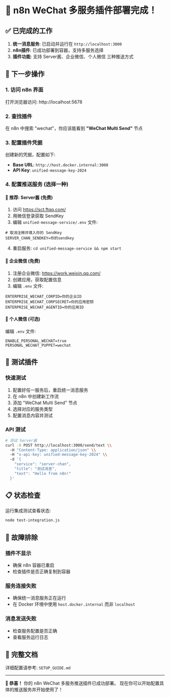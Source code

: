 # 🎉 n8n WeChat 多服务插件部署完成！

## ✅ 已完成的工作

1. **统一消息服务**: 已启动并运行在 `http://localhost:3000`
2. **n8n插件**: 已成功部署到容器，支持多服务选择
3. **插件功能**: 支持 Server酱、企业微信、个人微信 三种推送方式

## 🔧 下一步操作

### 1. 访问 n8n 界面
打开浏览器访问: http://localhost:5678

### 2. 查找插件
在 n8n 中搜索 "wechat"，你应该能看到 **"WeChat Multi Send"** 节点

### 3. 配置插件凭据
创建新的凭据，配置如下:
- **Base URL**: `http://host.docker.internal:3000`
- **API Key**: `unified-message-key-2024`

### 4. 配置推送服务 (选择一种)

#### 🌟 推荐: Server酱 (免费)
1. 访问 https://sct.ftqq.com/
2. 用微信登录获取 SendKey
3. 编辑 `unified-message-service/.env` 文件:
```env
# 取消注释并填入你的 SendKey
SERVER_CHAN_SENDKEY=你的sendkey
```
4. 重启服务: `cd unified-message-service && npm start`

#### 💼 企业微信 (免费)
1. 注册企业微信: https://work.weixin.qq.com/
2. 创建应用，获取配置信息
3. 编辑 `.env` 文件:
```env
ENTERPRISE_WECHAT_CORPID=你的企业ID
ENTERPRISE_WECHAT_CORPSECRET=你的应用密钥  
ENTERPRISE_WECHAT_AGENTID=你的应用ID
```

#### 📱 个人微信 (可选)
编辑 `.env` 文件:
```env
ENABLE_PERSONAL_WECHAT=true
PERSONAL_WECHAT_PUPPET=wechat
```

## 🧪 测试插件

### 快速测试
1. 配置好任一服务后，重启统一消息服务
2. 在 n8n 中创建新工作流
3. 添加 "WeChat Multi Send" 节点
4. 选择对应的服务类型
5. 配置消息内容并测试

### API 测试
```bash
# 测试 Server酱
curl -X POST http://localhost:3000/send/text \\
  -H "Content-Type: application/json" \\
  -H "x-api-key: unified-message-key-2024" \\
  -d '{
    "service": "server-chan",
    "title": "测试消息", 
    "text": "Hello from n8n!"
  }'
```

## 📋 状态检查

运行集成测试查看状态:
```bash
node test-integration.js
```

## 🔧 故障排除

### 插件不显示
- 确保 n8n 容器已重启
- 检查插件是否正确复制到容器

### 服务连接失败  
- 确保统一消息服务正在运行
- 在 Docker 环境中使用 `host.docker.internal` 而非 `localhost`

### 消息发送失败
- 检查服务配置是否正确
- 查看服务运行日志

## 📖 完整文档
详细配置请参考: `SETUP_GUIDE.md`

---

**🚀 恭喜！** 你的 n8n WeChat 多服务推送插件已成功部署。
现在你可以开始配置具体的推送服务并开始使用了！